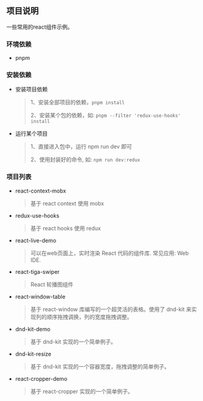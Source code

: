 ## 项目说明

一些常用的react组件示例。

### 环境依赖

- pnpm


### 安装依赖

- 安装项目依赖

  > 1、安装全部项目的依赖，`pnpm install`
  > 
  > 2、安装某个包的依赖，如: `pnpm --filter 'redux-use-hooks' install`

- 运行某个项目

  > 1、直接进入包中，运行 npm run dev 即可
  >
  > 2、使用封装好的命令, 如: `npm run dev:redux`


### 项目列表

- react-context-mobx

  > 基于 react context 使用 mobx

- redux-use-hooks

  > 基于 react hooks 使用 redux

- react-live-demo

  > 可以在web页面上，实时渲染 React 代码的组件库. 常见应用: Web IDE.

- react-tiga-swiper

  > React 轮播图组件
 
- react-window-table
  
  > 基于 react-window 库编写的一个超灵活的表格。使用了 dnd-kit 来实现列的顺序拖拽调换，列的宽度拖拽调整。

- dnd-kit-demo

  > 基于 dnd-kit 实现的一个简单例子。

- dnd-kit-resize

  > 基于 dnd-kit 实现的一个容器宽度，拖拽调整的简单例子。
 
- react-cropper-demo

  > 基于 react-cropper 实现的一个简单例子。
